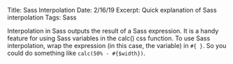 Title: Sass Interpolation
Date: 2/16/19
Excerpt: Quick explanation of Sass interpolation
Tags: Sass

Interpolation in Sass outputs the result of a Sass expression.  It is a handy feature for using Sass variables in the calc() css function. To use Sass interpolation, wrap the expression (in this case, the variable) in `#{ }`. So you could do something like `calc(50% - #{$width})`.
